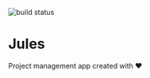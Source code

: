 ![build status](https://travis-ci.org/mottaquikarim/jules.svg?branch=master)
# Jules

Project management app created with ❤️
